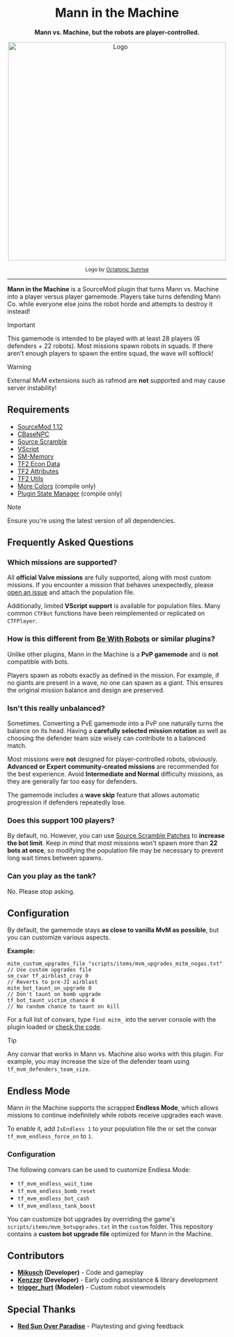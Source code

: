 <div align="center">

# Mann in the Machine

**Mann vs. Machine, but the robots are player-controlled.**

<img src="https://github.com/user-attachments/assets/cdb1f705-b3a0-4c10-814e-5ef6738ac2d9" alt="Logo" width="500"/>

<sub>Logo by [Octatonic Sunrise](https://steamcommunity.com/profiles/76561198027701160)</sub>

</div>

---



**Mann in the Machine** is a SourceMod plugin that turns Mann vs. Machine into a player versus player gamemode.
Players take turns defending Mann Co. while everyone else joins the robot horde and attempts to destroy it instead!

> [!IMPORTANT]  
> This gamemode is intended to be played with at least 28 players (6 defenders + 22 robots).
> Most missions spawn robots in squads. If there aren't enough players to spawn the entire squad, the wave will softlock!

> [!WARNING]
> External MvM extensions such as rafmod are **not** supported and may cause server instability!

## Requirements

* [SourceMod 1.12](https://www.sourcemod.net/)
* [CBaseNPC](https://github.com/TF2-DMB/CBaseNPC)
* [Source Scramble](https://github.com/nosoop/SMExt-SourceScramble)
* [VScript](https://github.com/FortyTwoFortyTwo/VScript)
* [SM-Memory](https://github.com/Scags/SM-Memory)
* [TF2 Econ Data](https://github.com/nosoop/SM-TFEconData)
* [TF2 Attributes](https://github.com/FlaminSarge/tf2attributes)
* [TF2 Utils](https://github.com/nosoop/SM-TFUtils)
* [More Colors](https://github.com/DoctorMcKay/sourcemod-plugins/blob/master/scripting/include/morecolors.inc) (compile only)
* [Plugin State Manager](https://github.com/Mikusch/PluginStateManager/blob/master/addons/sourcemod/scripting/include/pluginstatemanager.inc) (compile only)

> [!NOTE]
> Ensure you're using the latest version of all dependencies.

## Frequently Asked Questions

### Which missions are supported?

All **official Valve missions** are fully supported, along with most custom missions.
If you encounter a mission that behaves unexpectedly, please [open an issue](https://github.com/Mikusch/MannInTheMachine/issues) and attach the population file.

Additionally, limited **VScript support** is available for population files.
Many common `CTFBot` functions have been reimplemented or replicated on `CTFPlayer`.

### How is this different from [Be With Robots](https://github.com/caxanga334/tf-bewithrobots-redux) or similar plugins?

Unlike other plugins, Mann in the Machine is a **PvP gamemode** and is **not** compatible with bots.

Players spawn as robots exactly as defined in the mission.
For example, if no giants are present in a wave, no one can spawn as a giant.
This ensures the original mission balance and design are preserved.

### Isn't this really unbalanced?

Sometimes. Converting a PvE gamemode into a PvP one naturally turns the balance on its head.
Having a **carefully selected mission rotation** as well as choosing the defender team size wisely can contribute to a balanced match.

Most missions were **not** designed for player-controlled robots, obviously.
**Advanced or Expert community-created missions** are recommended for the best experience.
Avoid **Intermediate and Normal** difficulty missions, as they are generally far too easy for defenders.

The gamemode includes a **wave skip** feature that allows automatic progression if defenders repeatedly lose.

### Does this support 100 players?

By default, no. However, you can use [Source Scramble Patches](https://github.com/Mikusch/SourceScramblePatches) to **increase the bot limit**.
Keep in mind that most missions won't spawn more than **22 bots at once**, so modifying the population file may be necessary to prevent long wait times between spawns.

### Can you play as the tank?

No. Please stop asking.

## Configuration

By default, the gamemode stays **as close to vanilla MvM as possible**, but you can customize various aspects.

**Example:**

```
mitm_custom_upgrades_file "scripts/items/mvm_upgrades_mitm_nogas.txt"   // Use custom upgrades file
sm_cvar tf_airblast_cray 0                                              // Reverts to pre-JI airblast
mitm_bot_taunt_on_upgrade 0                                             // Don't taunt on bomb upgrade
tf_bot_taunt_victim_chance 0                                            // No random chance to taunt on kill
```

For a full list of convars, type `find mitm_` into the server console with the plugin loaded or [check the code](https://github.com/Mikusch/MannInTheMachine/blob/master/addons/sourcemod/scripting/mitm/convars.sp).

> [!TIP]  
> Any convar that works in Mann vs. Machine also works with this plugin.
> For example, you may increase the size of the defender team using `tf_mvm_defenders_team_size`.

## Endless Mode

Mann in the Machine supports the scrapped **Endless Mode**, which allows missions to continue indefinitely while robots receive upgrades each wave.

To enable it, add `IsEndless 1` to your population file the or set the convar `tf_mvm_endless_force_on` to `1`.

### Configuration

The following convars can be used to customize Endless Mode:

* `tf_mvm_endless_wait_time`
* `tf_mvm_endless_bomb_reset`
* `tf_mvm_endless_bot_cash`
* `tf_mvm_endless_tank_boost`

You can customize bot upgrades by overriding the game's `scripts/items/mvm_botupgrades.txt` in the `custom` folder.
This repository contains a **custom bot upgrade file** optimized for Mann in the Machine.

## Contributors

* **[Mikusch](https://github.com/Mikusch) (Developer)** - Code and gameplay
* **[Kenzzer](https://github.com/Kenzzer) (Developer)** - Early coding assistance & library development
* **[trigger_hurt](https://steamcommunity.com/profiles/76561198036209556) (Modeler)** - Custom robot viewmodels

## Special Thanks

* **[Red Sun Over Paradise](https://redsun.tf)** - Playtesting and giving feedback
